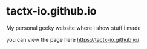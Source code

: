 # tactx-io.github.io

My personal geeky website where i show stuff i made

you can view the page here https://tactx-io.github.io/
